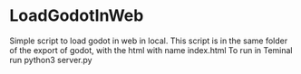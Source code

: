 # LoadGodotInWeb
Simple script to load godot  in web in local.
This script is in the same folder of the export of godot, with the html with name index.html
To run in Teminal run python3 server.py
